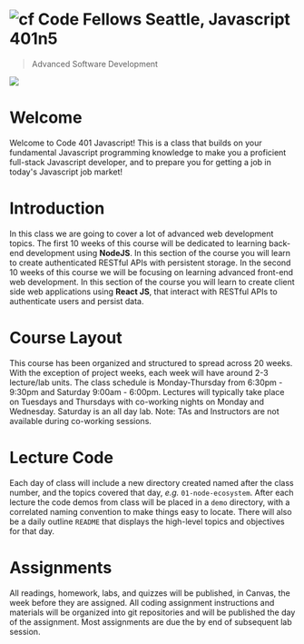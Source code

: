 ![cf](http://i.imgur.com/7v5ASc8.png) Code Fellows Seattle, Javascript 401n5
=====================================
> Advanced Software Development

[![](https://img.shields.io/badge/labs-401n5-yellow.svg)](https://github.com/codefellows-seattle-javascript-401n5)


# Welcome

Welcome to Code 401 Javascript! This is a class that builds on your fundamental Javascript programming knowledge to make you a proficient full-stack Javascript developer, and to prepare you for getting a job in today's Javascript job market!

# Introduction
In this class we are going to cover a lot of advanced web development topics. The first 10 weeks of this course will be dedicated to learning back-end development using **NodeJS**. In this section of the course you will learn to create authenticated RESTful APIs with persistent storage. In the second 10 weeks of this course we will be focusing on learning advanced front-end web development. In this section of the course you will learn to create client side web applications using **React JS**, that interact with RESTful APIs to authenticate users and persist data.

# Course Layout
This course has been organized and structured to spread across 20 weeks. With the exception of project weeks, each week will have around 2-3 lecture/lab units. The class schedule is Monday-Thursday from 6:30pm - 9:30pm and Saturday 9:00am - 6:00pm. Lectures will typically take place on Tuesdays and Thursdays with co-working nights on Monday and Wednesday. Saturday is an all day lab. Note: TAs and Instructors are not available during co-working sessions.

# Lecture Code
Each day of class will include a new directory created named after the class number, and the topics covered that day, _e.g._ `01-node-ecosystem`.  After each lecture the code demos from class will be placed in a `demo` directory, with a correlated naming convention to make things easy to locate.  There will also be a daily outline `README` that displays the high-level topics and objectives for that day.

# Assignments
All readings, homework, labs, and quizzes will be published, in Canvas, the week before they are assigned. All coding assignment instructions and materials will be organized into git repositories and will be published the day of the assignment.  Most assignments are due the by end of subsequent lab session.
